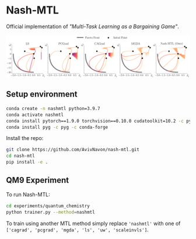 # Nash-MTL

Official implementation of _"Multi-Task Learning as a Bargaining Game"_.

<p align="center"> 
    <img src="https://github.com/AvivNavon/nash-mtl/blob/main/misc/toy_pareto_2d.png" width="800">
</p>

## Setup environment

```bash
conda create -n nashmtl python=3.9.7
conda activate nashmtl
conda install pytorch==1.9.0 torchvision==0.10.0 cudatoolkit=10.2 -c pytorch
conda install pyg -c pyg -c conda-forge
```

Install the repo:

```bash
git clone https://github.com/AvivNavon/nash-mtl.git
cd nash-mtl
pip install -e .
```

## QM9 Experiment 

To run Nash-MTL:

```bash
cd experiments/quantum_chemistry
python trainer.py --method=nashmtl
```

To train using another MTL method simply replace `'nashmtl'` with one of `['cagrad', 'pcgrad', 'mgda', 'ls', 'uw', 'scaleinvls']`.